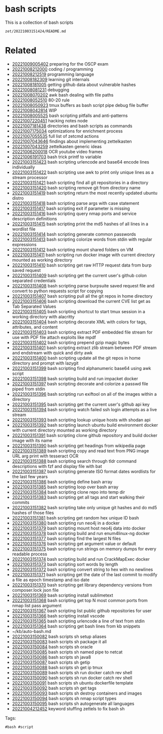 # bash scripts

This is a collection of bash scripts

` zet/20221003151424/README.md `

# Related

- [20221009005402](/zet/20221009005402/README.md) preparing for the OSCP exam
- [20221008212000](/zet/20221008212000/README.md) coding / programming
- [20221008212519](/zet/20221008212519/README.md) programming language
- [20221008182309](/zet/20221008182309/README.md) learning git internals
- [20221008181005](/zet/20221008181005/README.md) getting github data about vulnerable hashes
- [20221008081231](/zet/20221008081231/README.md) debugging
- [20221008070202](/zet/20221008070202/README.md) awk bash dealing with file paths
- [20221008052510](/zet/20221008052510/README.md) 80-20 rule
- [20221008050923](/zet/20221008050923/README.md) tmux buffers as bash script pipe debug file buffer
- [20221008042814](/zet/20221008042814/README.md) WIP
- [20221008005525](/zet/20221008005525/README.md) bash scripting pitfalls and anti-patterns
- [20221007220451](/zet/20221007220451/README.md) hacking notes node
- [20221007181438](/zet/20221007181438/README.md) directories and bash scripts as commands
- [20221007175034](/zet/20221007175034/README.md) optimizations for enrichment process
- [20221007055535](/zet/20221007055535/README.md) full list of zetcmd actions
- [20221007043646](/zet/20221007043646/README.md) findings about implementing zettelkasten
- [20221007043259](/zet/20221007043259/README.md) zettelkasten generic ideas
- [20221006200018](/zet/20221006200018/README.md) OCR youtube video frames
- [20221006191703](/zet/20221006191703/README.md) bash trick printf to variable
- [20221003151423](/zet/20221003151423/README.md) bash scripting urlencode and base64 encode lines individually
- [20221003151422](/zet/20221003151422/README.md) bash scripting use awk to print only unique lines as a stream processor
- [20221003151421](/zet/20221003151421/README.md) bash scripting find all git repositories in a directory
- [20221003151420](/zet/20221003151420/README.md) bash scripting remove git from directory name
- [20221003151419](/zet/20221003151419/README.md) bash scripting return the most recently updated ubuntu distro
- [20221003151418](/zet/20221003151418/README.md) bash scripting parse args with case statement
- [20221003151417](/zet/20221003151417/README.md) bash scripting exit if parameter is missing
- [20221003151416](/zet/20221003151416/README.md) bash scripting query nmap ports and service description definitions
- [20221003151415](/zet/20221003151415/README.md) bash scripting print the md5 hashes of all lines in a wordlist file
- [20221003151414](/zet/20221003151414/README.md) bash scripting generate common passwords
- [20221003151413](/zet/20221003151413/README.md) bash scripting colorize words from stdin with regular expressions
- [20221003151412](/zet/20221003151412/README.md) bash scripting mount shared folders on VM
- [20221003151411](/zet/20221003151411/README.md) bash scripting run docker image with current directory mounted as working directory
- [20221003151410](/zet/20221003151410/README.md) bash scripting get raw HTTP request data from burp saved request
- [20221003151409](/zet/20221003151409/README.md) bash scripting get the current user's github colon separated credentials
- [20221003151408](/zet/20221003151408/README.md) bash scripting parse burpsuite saved request file and convert to python requests script for copying
- [20221003151407](/zet/20221003151407/README.md) bash scripting pull all the git repos in home directory
- [20221003151406](/zet/20221003151406/README.md) bash scripting download the current CVE list get as Tab Separated Values
- [20221003151405](/zet/20221003151405/README.md) bash scripting shortcut to start tmux session in a working directory with alacritty
- [20221003151404](/zet/20221003151404/README.md) bash scripting decorate XML with colors for tags, attributes, and content
- [20221003151403](/zet/20221003151403/README.md) bash scripting extract PDF embedded file stream for use with PDF file attach exploits like mpdf
- [20221003151402](/zet/20221003151402/README.md) bash scripting prepend gzip magic bytes
- [20221003151401](/zet/20221003151401/README.md) bash scripting extract zlib stream between PDF stream and endstream with quick and dirty awk
- [20221003151400](/zet/20221003151400/README.md) bash scripting update all the git repos in home directory and prompt with lazygit
- [20221003151399](/zet/20221003151399/README.md) bash scripting find alphanumeric base64 using awk script
- [20221003151398](/zet/20221003151398/README.md) bash scripting build and run impacket docker
- [20221003151397](/zet/20221003151397/README.md) bash scripting decorate and colorize a passwd file piped from stdin
- [20221003151396](/zet/20221003151396/README.md) bash scripting run exiftool on all of the images within a directory
- [20221003151395](/zet/20221003151395/README.md) bash scripting get the current user's github api key
- [20221003151394](/zet/20221003151394/README.md) bash scripting watch failed ssh login attempts as a live stream
- [20221003151393](/zet/20221003151393/README.md) bash scripting lookup unique hosts with shodan api
- [20221003151392](/zet/20221003151392/README.md) bash scripting launch ubuntu build environment docker with current directory mounted as working directory
- [20221003151391](/zet/20221003151391/README.md) bash scripting clone github repository and build docker image with its name
- [20221003151390](/zet/20221003151390/README.md) bash scripting get headings from wikipedia page
- [20221003151389](/zet/20221003151389/README.md) bash scripting copy and read text from PNG image URL arg print with tesseract OCR
- [20221003151388](/zet/20221003151388/README.md) bash scripting search through tldr command descriptions with fzf and display file with bat
- [20221003151387](/zet/20221003151387/README.md) bash scripting generate ISO format dates wordlists for the last few years
- [20221003151386](/zet/20221003151386/README.md) bash scripting define bash array
- [20221003151385](/zet/20221003151385/README.md) bash scripting loop over bash array
- [20221003151384](/zet/20221003151384/README.md) bash scripting clone repo into temp dir
- [20221003151383](/zet/20221003151383/README.md) bash scripting get all tags and start walking their commits
- [20221003151382](/zet/20221003151382/README.md) bash scripting take only unique git hashes and do md5 hashes of those files
- [20221003151381](/zet/20221003151381/README.md) bash scripting get random hex unique ID bash
- [20221003151380](/zet/20221003151380/README.md) bash scripting run neo4j in a docker
- [20221003151379](/zet/20221003151379/README.md) bash scripting mount host neo4j data into docker
- [20221003151378](/zet/20221003151378/README.md) bash scripting build and run enum4linux-ng docker
- [20221003151377](/zet/20221003151377/README.md) bash scripting find the largest N files
- [20221003151376](/zet/20221003151376/README.md) bash scripting get argument value or default
- [20221003151375](/zet/20221003151375/README.md) bash scripting run strings on memory dumps for every readable process
- [20221003151374](/zet/20221003151374/README.md) bash scripting build and run CrackMapExec docker
- [20221003151373](/zet/20221003151373/README.md) bash scripting sort words by length
- [20221003151372](/zet/20221003151372/README.md) bash scripting convert string to hex with no newlines
- [20221003151371](/zet/20221003151371/README.md) bash scripting get the date of the last commit to modify a file as epoch timestamp and iso date
- [20221003151370](/zet/20221003151370/README.md) bash scripting get library dependency versions from composer.lock json file
- [20221003151369](/zet/20221003151369/README.md) bash scripting install sublimetext
- [20221003151368](/zet/20221003151368/README.md) bash scripting get top N most common ports from nmap list pass argument
- [20221003151367](/zet/20221003151367/README.md) bash scripting list public github repositories for user
- [20221003151366](/zet/20221003151366/README.md) bash scripting install vscode
- [20221003151365](/zet/20221003151365/README.md) bash scripting urlencode a line of text from stdin
- [20221003151364](/zet/20221003151364/README.md) bash scripting get bash lines from kb snippets
- ~/kb/auto-bash.md
- [20221003150082](/zet/20221003150082/README.md) bash scripts sh setup aliases
- [20221003150083](/zet/20221003150083/README.md) bash scripts sh package it all
- [20221003150084](/zet/20221003150084/README.md) bash scripts sh oracle
- [20221003150085](/zet/20221003150085/README.md) bash scripts sh named pipe to netcat
- [20221003150086](/zet/20221003150086/README.md) bash scripts sh java8
- [20221003150087](/zet/20221003150087/README.md) bash scripts sh getip
- [20221003150088](/zet/20221003150088/README.md) bash scripts sh get ip tmux
- [20221003150089](/zet/20221003150089/README.md) bash scripts sh run docker catch rev shell
- [20221003150090](/zet/20221003150090/README.md) bash scripts sh run docker catch rev shell
- [20221003150091](/zet/20221003150091/README.md) bash scripts sh ubuntu dockerfile template
- [20221003150092](/zet/20221003150092/README.md) bash scripts sh get tags
- [20221003150093](/zet/20221003150093/README.md) bash scripts sh destroy containers and images
- [20221003150094](/zet/20221003150094/README.md) bash scripts sh nmap script types
- [20221003150095](/zet/20221003150095/README.md) bash scripts sh autogenerate all languages
- [20221004212452](/zet/20221004212452/README.md) keyword stuffing zettels to fix bash sh

Tags:

    #bash #script 
